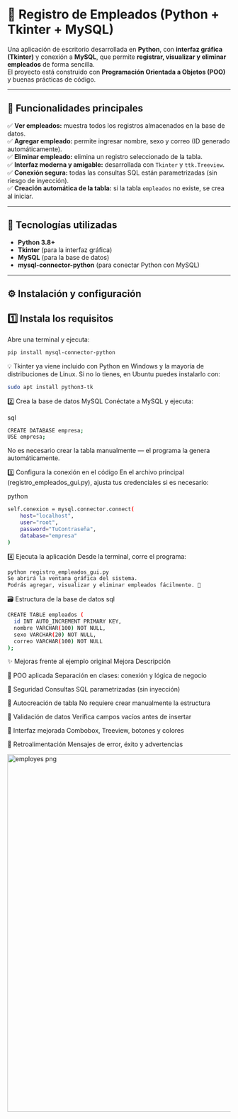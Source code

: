 # 💼 Registro de Empleados (Python + Tkinter + MySQL)

Una aplicación de escritorio desarrollada en **Python**, con **interfaz gráfica (Tkinter)** y conexión a **MySQL**, que permite **registrar, visualizar y eliminar empleados** de forma sencilla.  
El proyecto está construido con **Programación Orientada a Objetos (POO)** y buenas prácticas de código.

---

## 🚀 Funcionalidades principales
✅ **Ver empleados:** muestra todos los registros almacenados en la base de datos.  
✅ **Agregar empleado:** permite ingresar nombre, sexo y correo (ID generado automáticamente).  
✅ **Eliminar empleado:** elimina un registro seleccionado de la tabla.  
✅ **Interfaz moderna y amigable:** desarrollada con `Tkinter` y `ttk.Treeview`.  
✅ **Conexión segura:** todas las consultas SQL están parametrizadas (sin riesgo de inyección).  
✅ **Creación automática de la tabla:** si la tabla `empleados` no existe, se crea al iniciar.

---

## 🧠 Tecnologías utilizadas
- **Python 3.8+**
- **Tkinter** (para la interfaz gráfica)
- **MySQL** (para la base de datos)
- **mysql-connector-python** (para conectar Python con MySQL)

---

## ⚙️ Instalación y configuración

## 1️⃣ Instala los requisitos
Abre una terminal y ejecuta:

```bash
pip install mysql-connector-python
```
💡 Tkinter ya viene incluido con Python en Windows y la mayoría de distribuciones de Linux.
Si no lo tienes, en Ubuntu puedes instalarlo con:




```bash
sudo apt install python3-tk
```
2️⃣ Crea la base de datos MySQL
Conéctate a MySQL y ejecuta:



sql
```bash
CREATE DATABASE empresa;
USE empresa;
```
No es necesario crear la tabla manualmente — el programa la genera automáticamente.



3️⃣ Configura la conexión en el código
En el archivo principal (registro_empleados_gui.py), ajusta tus credenciales si es necesario:

python
```bash
self.conexion = mysql.connector.connect(
    host="localhost",
    user="root",
    password="TuContraseña",
    database="empresa"
)
```


4️⃣ Ejecuta la aplicación
Desde la terminal, corre el programa:

```bash
python registro_empleados_gui.py
Se abrirá la ventana gráfica del sistema.
Podrás agregar, visualizar y eliminar empleados fácilmente. 🎯
```




🗃️ Estructura de la base de datos
sql
```bash
CREATE TABLE empleados (
  id INT AUTO_INCREMENT PRIMARY KEY,
  nombre VARCHAR(100) NOT NULL,
  sexo VARCHAR(20) NOT NULL,
  correo VARCHAR(100) NOT NULL
);
```



✨ Mejoras frente al ejemplo original
Mejora	Descripción

🔹 POO aplicada	Separación en clases: conexión y lógica de negocio

🔹 Seguridad	Consultas SQL parametrizadas (sin inyección)

🔹 Autocreación de tabla	No requiere crear manualmente la estructura

🔹 Validación de datos	Verifica campos vacíos antes de insertar

🔹 Interfaz mejorada	Combobox, Treeview, botones y colores

🔹 Retroalimentación	Mensajes de error, éxito y advertencias


<img width="1392" height="806" alt="employes png" src="https://github.com/user-attachments/assets/2780c99c-d31f-4bba-ab86-379a931222da" />

